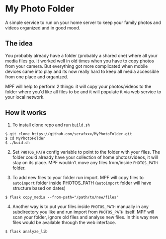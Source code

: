 # My Photo Folder
A simple service to run on your home server to keep your family photos
and videos organized and in good mood.

## The idea
You probably already have a folder (probably a shared one) where all your
media files go. It worked well in old times when you have to copy photos
from your camera. But everything got more complicated when mobile devices
came into play and its now really hard to keep all media accessible from
one place and organized.

MPF will help to perform 2 things: it will copy your photos/videos
to the folder where you'd like all files to be and it will populate it
via web service to your local network.

## How it works
1. To install clone repo and run `build.sh`
```
$ git clone https://github.com/serafxxx/MyPhotoFolder.git
$ cd MyPhotoFolder
$ ./buid.sh
```
2. Set `PHOTOS_PATH` config variable to point to the folder with your files.
The folder could already have your collection of home photos/videos, it will
stay on its place. MPF wouldn't move any files from/inside `PHOTOS_PATH` folder.

3. To add new files to your folder run import. MPF will copy files to `autoimport`
folder inside PHOTOS_PATH (`autoimport` folder will have structure based on dates)

```
$ flask copy_media --from-path="/path/to/new/files"
```

4. Another way is to put your files inside `PHOTOS_PATH` manually in any subdirectory
you like and run import from `PHOTOS_PATH` itself. MPF will scan your folder, ignore
old files and analyse new files. In this way new files would be available through the
web interface.

```
$ flask analyze_lib
```